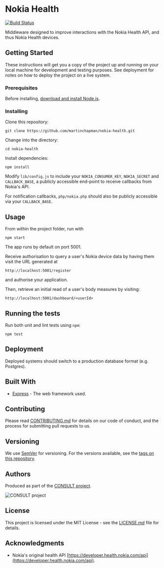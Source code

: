 # Nokia Health

[![Build Status](https://travis-ci.org/consult-kcl/nokia-health.svg?branch=nokia)](https://travis-ci.org/consult-kcl/nokia-health)

Middleware designed to improve interactions with the Nokia Health API, and thus Nokia Health devices.

## Getting Started

These instructions will get you a copy of the project up and running on your local machine for development and testing purposes. See deployment for notes on how to deploy the project on a live system.

### Prerequisites

Before installing, [download and install Node.js](https://nodejs.org/en/download/).

### Installing

Clone this repository:

```
git clone https://github.com/martinchapman/nokia-health.git
```

Change into the directory:

```
cd nokia-health
```

Install dependencies:

```
npm install
```

Modify `lib/config.js` to include your `NOKIA_CONSUMER_KEY`, `NOKIA_SECRET` and `CALLBACK_BASE`, a publicly accessible end-point to receive callbacks from Nokia's API.

For notification callbacks, `php/nokia.php` should also be publicly accessible via your `CALLBACK_BASE`.

## Usage

From within the project folder, run with 

```
npm start
```

The app runs by default on port 5001.

Receive authorisation to query a user's Nokia device data by having them visit the URL generated at

```
http://localhost:5001/register
```

and authorise your application.

Then, retrieve an initial read of a user's body measures by visiting:

```
http://localhost:5001/dashboard/<userId>
```

## Running the tests

Run both unit and lint tests using `npm`:

```
npm test
```

## Deployment

Deployed systems should switch to a production database format (e.g. Postgres).

## Built With

* [Express](https://expressjs.com/) - The web framework used.

## Contributing

Please read [CONTRIBUTING.md](CONTRIBUTING.md) for details on our code of conduct, and the process for submitting pull requests to us.

## Versioning

We use [SemVer](http://semver.org/) for versioning. For the versions available, see the [tags on this repository](https://github.com/martinchapman/nokia-health/tags). 

## Authors

Produced as part of the [CONSULT project](https://consult.kcl.ac.uk/).
 
![CONSULT project](https://consult.kcl.ac.uk/wp-content/uploads/sites/214/2017/12/overview-consult-768x230.png "CONSULT project")

## License

This project is licensed under the MIT License - see the [LICENSE.md](LICENSE.md) file for details.

## Acknowledgments

* Nokia's original health API [https://developer.health.nokia.com/api](https://developer.health.nokia.com/api).


